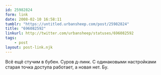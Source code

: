 ```yaml
---
id: 25982824
form: link
date: 2008-02-10 16:58:11
tumblr: "https://untitled.urbansheep.com/post/25982824"
title: "696082592"
linkurl: http://twitter.com/urbansheep/statuses/696082592
tags:
    - post
layout: post-link.njk
---
```

<p>Всё ещё стучим в бубен. Суров д-линк. С одинаковыми настройками старая точка доступа работает, а новая нет. Бу.</p>
